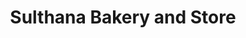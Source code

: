 ---
title: "Sulthana Bakery and Store"
url: /thiruvananthapuram/sulthana-bakery-and-store/
shop: Bäckerei
---